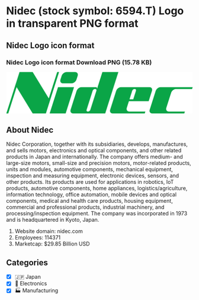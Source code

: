 # Nidec (stock symbol: 6594.T) Logo in transparent PNG format

## Nidec Logo icon format

### Nidec Logo icon format Download PNG (15.78 KB)

![Nidec Logo icon format Download PNG (15.78 KB)](/img/orig/6594.T-ca13cbe5.png)

## About Nidec

Nidec Corporation, together with its subsidiaries, develops, manufactures, and sells motors, electronics and optical components, and other related products in Japan and internationally. The company offers medium- and large-size motors, small-size and precision motors, motor-related products, units and modules, automotive components, mechanical equipment, inspection and measuring equipment, electronic devices, sensors, and other products. Its products are used for applications in robotics, IoT products, automotive components, home appliances, logistics/agriculture, information technology, office automation, mobile devices and optical components, medical and health care products, housing equipment, commercial and professional products, industrial machinery, and processing/inspection equipment. The company was incorporated in 1973 and is headquartered in Kyoto, Japan.

1. Website domain: nidec.com
2. Employees: 114371
3. Marketcap: $29.85 Billion USD


## Categories
- [x] 🇯🇵 Japan
- [x] 🔌 Electronics
- [x] 🏭 Manufacturing
